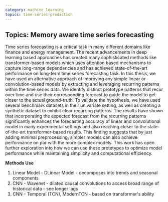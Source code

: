 ```yaml
---
category: machine learning
topics: time-series-prediction
---
```

## Topics: Memory aware time series forecasting

Time series forecasting is a critical task in many different domains like finance and energy management. The recent advancements in deep learning based approaches has created many sophisticated methods like transformer-based models which uses attention based mechanisms to capture long-range dependencies and has achieved state-of-the-art performance on long-term time series forecasting task. In this thesis, we have used an alternative approach of improving any simple linear or convolution-based models by extracting and leveraging recurring patterns within the time series data. We identify distinct prototype patterns that recur over time and use their corresponding forecast to guide the model to get closer to the actual ground-truth. To validate the hypothesis, we have used several benchmark datasets in their univariate setting, as well as creating a synthetic dataset to exhibit clear recurring patterns. The results have shown that incorporating the expected forecast from the recurring patterns significantly enhances the forecasting accuracy of linear and convolutional model in many experimental settings and also reaching closer to the state-of-the-art transformer-based results. This finding suggests that by just adding minimal preprocessing, simpler models can also achieve performance on par with the more complex models. This work has open further exploration into how we can use these prototypes to optimize model performance while maintaining simplicity and computational efficiency.

**Methods Use**

1. Linear Model - DLinear Model - decomposes into trends and seasonal components
2. CNN - Wavenet - dilated causal convolutions to access broad range of historical data - see longer lags
3. CNN - Temporal (TCN), ModernTCN - based on transformer's ability
